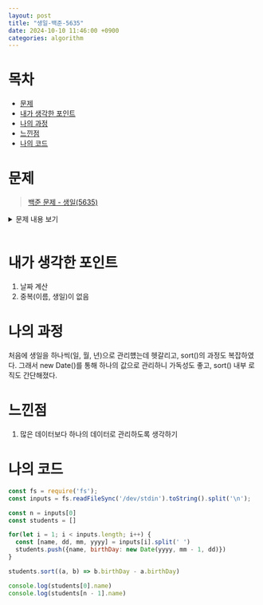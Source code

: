 ```yaml
---
layout: post
title: "생일-백준-5635"
date: 2024-10-10 11:46:00 +0900
categories: algorithm
---
```


# 목차
- [문제](#문제)
- [내가 생각한 포인트](#내가-생각한-포인트)
- [나의 과정](#나의-과정)
- [느낀점](#느낀점)
- [나의 코드](#나의-코드)



# 문제

> [백준 문제 - 생일(5635)](https://www.acmicpc.net/problem/5635)

<details>

<summary>
문제 내용 보기
</summary>

- 문제 <br>
어떤 반에 있는 학생들의 생일이 주어졌을 때, 가장 나이가 적은 사람과 가장 많은 사람을 구하는 프로그램을 작성하시오.<br>

- 입력 <br>
첫째 줄에 반에 있는 학생의 수 n이 주어진다. (1 ≤ n ≤ 100)<br>
다음 n개 줄에는 각 학생의 이름과 생일이 "이름 dd mm yyyy"와 같은 형식으로 주어진다. 이름은 그 학생의 이름이며, 최대 15글자로 이루어져 있다. dd mm yyyy는 생일 일, 월, 연도이다. (1990 ≤ yyyy ≤ 2010, 1 ≤ mm ≤ 12, 1 ≤ dd ≤ 31) 주어지는 생일은 올바른 날짜이며, 연, 월 일은 0으로 시작하지 않는다.<br>
이름이 같거나, 생일이 같은 사람은 없다.<br>

- 출력 <br>
첫째 줄에 가장 나이가 적은 사람의 이름, 둘째 줄에 가장 나이가 많은 사람 이름을 출력한다.
</details>
<br>

# 내가 생각한 포인트

1. 날짜 계산
2. 중복(이름, 생일)이 없음

# 나의 과정
처음에 생일을 하나씩(일, 월, 년)으로 관리헀는데 헷갈리고, sort()의 과정도 복잡하였다. 그래서 new Date()를 통해 하나의 값으로 관리하니 가독성도 좋고, sort() 내부 로직도 간단해졌다.

# 느낀점
1. 많은 데이터보다 하나의 데이터로 관리하도록 생각하기

# 나의 코드

```js
const fs = require('fs');
const inputs = fs.readFileSync('/dev/stdin').toString().split('\n'); 

const n = inputs[0]
const students = []

for(let i = 1; i < inputs.length; i++) {
  const [name, dd, mm, yyyy] = inputs[i].split(' ')
  students.push({name, birthDay: new Date(yyyy, mm - 1, dd)})
}

students.sort((a, b) => b.birthDay - a.birthDay)

console.log(students[0].name)
console.log(students[n - 1].name)
```

